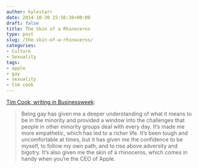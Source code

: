 ```yaml
---
author: kylestarr
date: 2014-10-30 15:56:38+00:00
draft: false
title: The Skin of a Rhinoceros
type: post
slug: /the-skin-of-a-rhinoceros/
categories:
- Culture
- Sexuality
tags:
- apple
- gay
- sexuality
- tim cook
---
```


[Tim Cook, writing in Businessweek](http://businessweek.com/articles/2014-10-30/tim-cook-im-proud-to-be-gay):

> Being gay has given me a deeper understanding of what it means to be in the minority and provided a window into the challenges that people in other minority groups deal with every day. It’s made me more empathetic, which has led to a richer life. It’s been tough and uncomfortable at times, but it has given me the confidence to be myself, to follow my own path, and to rise above adversity and bigotry. It’s also given me the skin of a rhinoceros, which comes in handy when you’re the CEO of Apple.
